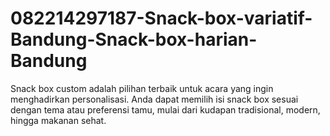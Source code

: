 # 082214297187-Snack-box-variatif-Bandung-Snack-box-harian-Bandung
Snack box custom adalah pilihan terbaik untuk acara yang ingin menghadirkan personalisasi. Anda dapat memilih isi snack box sesuai dengan tema atau preferensi tamu, mulai dari kudapan tradisional, modern, hingga makanan sehat.
